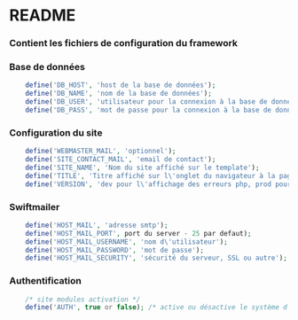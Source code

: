 # README #

### Contient les fichiers de configuration du framework ###

### Base de données ###
```PHP
    define('DB_HOST', 'host de la base de données');
    define('DB_NAME', 'nom de la base de données');
    define('DB_USER', 'utilisateur pour la connexion à la base de données');
    define('DB_PASS', 'mot de passe pour la connexion à la base de données');
```

### Configuration du site ###
```PHP
    define('WEBMASTER_MAIL', 'optionnel');
    define('SITE_CONTACT_MAIL', 'email de contact');
    define('SITE_NAME', 'Nom du site affiché sur le template');
    define('TITLE', 'Titre affiché sur l\'onglet du navigateur à la page d\'accueil');
    define('VERSION', 'dev pour l\'affichage des erreurs php, prod pour la production et tout autre valeur requise dans le code');
```

### Swiftmailer ###
```PHP
    define('HOST_MAIL', 'adresse smtp');
    define('HOST_MAIL_PORT', port du server - 25 par defaut);
    define('HOST_MAIL_USERNAME', 'nom d\'utilisateur');
    define('HOST_MAIL_PASSWORD', 'mot de passe');
    define('HOST_MAIL_SECURITY', 'sécurité du serveur, SSL ou autre');
```

### Authentification ###
```PHP
    /* site modules activation */
    define('AUTH', true or false); /* active ou désactive le système d'authentification du site */
```